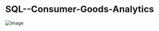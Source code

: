 # SQL--Consumer-Goods-Analytics

![Image](https://github.com/user-attachments/assets/a6a06d47-57e3-4125-b3fe-66a651cf4b07)
